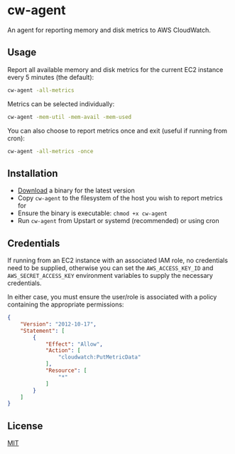 # cw-agent

An agent for reporting memory and disk metrics to AWS CloudWatch.

## Usage

Report all available memory and disk metrics for the current EC2 instance every 5 minutes (the default):
```bash
cw-agent -all-metrics
```

Metrics can be selected individually:
```bash
cw-agent -mem-util -mem-avail -mem-used
```

You can also choose to report metrics once and exit (useful if running from cron):
```bash
cw-agent -all-metrics -once
```

## Installation

- [Download](https://github.com/asmarques/cw-agent/releases) a binary for the latest version
- Copy `cw-agent` to the filesystem of the host you wish to report metrics for
- Ensure the binary is executable: `chmod +x cw-agent`
- Run `cw-agent` from Upstart or systemd (recommended) or using cron
 
## Credentials

If running from an EC2 instance with an associated IAM role, no credentials need to be supplied, otherwise
you can set the `AWS_ACCESS_KEY_ID` and `AWS_SECRET_ACCESS_KEY` environment variables to supply the necessary
credentials.

In either case, you must ensure the user/role is associated with a policy containing the appropriate
permissions: 

```json
{
    "Version": "2012-10-17",
    "Statement": [
        {
            "Effect": "Allow",
            "Action": [
                "cloudwatch:PutMetricData"
            ],
            "Resource": [
                "*"
            ]
        }
    ]
} 
```

## License

[MIT](LICENSE)
